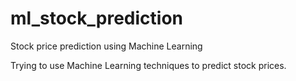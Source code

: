 # ml_stock_prediction
Stock price prediction using Machine Learning

Trying to use Machine Learning techniques to predict stock prices. 
